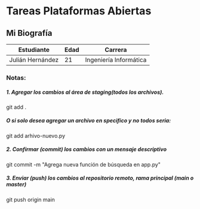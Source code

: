 # Tareas Plataformas Abiertas

## Mi Biografía
| **Estudiante** | **Edad** | **Carrera** |
|--------------|--------------|--------------|
| Julián Hernández | 21 | Ingeniería Informática |


### Notas:
##### 1. Agregar los cambios al área de staging(todos los archivos).
git add .
##### O si solo desea agregar un archivo en specifico y no todos seria:
git add arhivo-nuevo.py

##### 2. Confirmar (commit) los cambios con un mensaje descriptivo
git commit -m "Agrega nueva función de búsqueda en app.py"

##### 3. Enviar (push) los cambios al repositorio remoto, rama principal (main o master)
git push origin main
